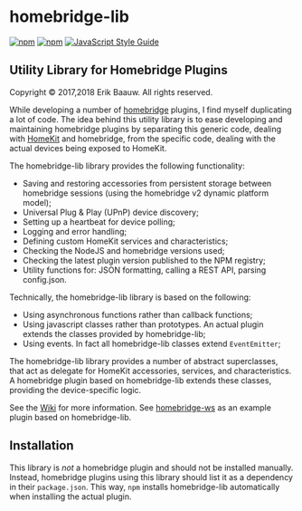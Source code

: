 # homebridge-lib
[![npm](https://img.shields.io/npm/dt/homebridge-lib.svg)](https://www.npmjs.com/package/homebridge-lib) [![npm](https://img.shields.io/npm/v/homebridge-lib.svg)](https://www.npmjs.com/package/homebridge-lib)
[![JavaScript Style Guide](https://img.shields.io/badge/code_style-standard-brightgreen.svg)](https://standardjs.com)

## Utility Library for Homebridge Plugins
Copyright © 2017,2018 Erik Baauw. All rights reserved.

While developing a number of [homebridge](https://github.com/nfarina/homebridge) plugins, I find myself duplicating a lot of code.  The idea behind this utility library is to ease developing and maintaining homebridge plugins by separating this generic code, dealing with [HomeKit](http://www.apple.com/ios/home/) and homebridge, from the specific code, dealing with the actual devices being exposed to HomeKit.

The homebridge-lib library provides the following functionality:
- Saving and restoring accessories from persistent storage between homebridge sessions (using the homebridge v2 dynamic platform model);
- Universal Plug & Play (UPnP) device discovery;
- Setting up a heartbeat for device polling;
- Logging and error handling;
- Defining custom HomeKit services and characteristics;
- Checking the NodeJS and homebridge versions used;
- Checking the latest plugin version published to the NPM registry;
- Utility functions for: JSON formatting, calling a REST API, parsing config.json.

Technically, the homebridge-lib library is based on the following:
- Using asynchronous functions rather than callback functions;
- Using javascript classes rather than prototypes.  An actual plugin extends the classes provided by homebridge-lib;
- Using events.  In fact all homebridge-lib classes extend `EventEmitter`;

The homebridge-lib library provides a number of abstract superclasses, that act as delegate for HomeKit accessories, services, and characteristics.  A homebridge plugin based on homebridge-lib extends these classes, providing the device-specific logic.

See the [Wiki](https://github.com/ebaauw/homebridge-lib/wiki) for more information.  See [homebridge-ws](https://github.com/ebaauw/homebridge-ws) as an example plugin based on homebridge-lib.

## Installation
This library is _not_ a homebridge plugin and should not be installed manually.  Instead, homebridge plugins using this library should list it as a dependency in their `package.json`.  This way, `npm` installs homebridge-lib automatically when installing the actual plugin.
